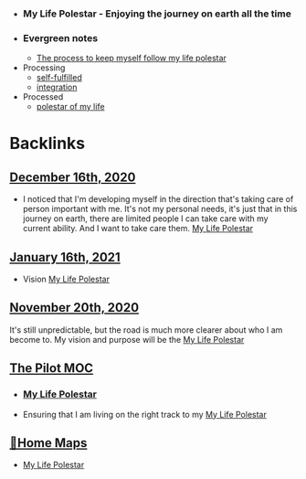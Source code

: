 - ### My Life Polestar - Enjoying the journey on earth all the time
- ### Evergreen notes 
    - [The process to keep myself follow my life polestar](<The process to keep myself follow my life polestar.md>)
- Processing
    - [self-fulfilled](<self-fulfilled.md>)
    - [integration](<integration.md>)
- Processed
    - [polestar of my life](<polestar of my life.md>)

# Backlinks
## [December 16th, 2020](<December 16th, 2020.md>)
- I noticed that I'm developing myself in the direction that's taking care of person important with me. It's not my personal needs, it's just that in this journey on earth, there are limited people I can take care with my current ability. And I want to take care them. [My Life Polestar](<My Life Polestar.md>)

## [January 16th, 2021](<January 16th, 2021.md>)
- Vision [My Life Polestar](<My Life Polestar.md>)

## [November 20th, 2020](<November 20th, 2020.md>)
It's still unpredictable, but the road is much more clearer about who I am become to. My vision and purpose will be the [My Life Polestar](<My Life Polestar.md>)

## [The Pilot MOC](<The Pilot MOC.md>)
- ### [My Life Polestar](<My Life Polestar.md>)

- Ensuring that I am living on the right track to my [My Life Polestar](<My Life Polestar.md>)

## [🏡Home Maps](<🏡Home Maps.md>)
- [My Life Polestar](<My Life Polestar.md>)

